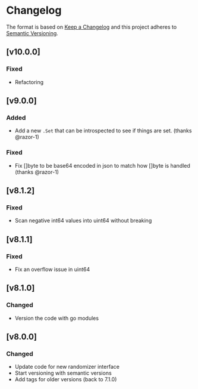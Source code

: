 # Changelog

The format is based on [Keep a Changelog](http://keepachangelog.com/en/1.0.0/)
and this project adheres to [Semantic Versioning](http://semver.org/spec/v2.0.0.html).

## [v10.0.0]

### Fixed
 
- Refactoring

## [v9.0.0]

### Added

- Add a new `.Set` that can be introspected to see if things are set.
  (thanks @razor-1)

### Fixed

- Fix []byte to be base64 encoded in json to match how []byte is handled
  (thanks @razor-1)

## [v8.1.2]

### Fixed

- Scan negative int64 values into uint64 without breaking

## [v8.1.1]

### Fixed

- Fix an overflow issue in uint64

## [v8.1.0]

### Changed

- Version the code with go modules

## [v8.0.0]

### Changed

- Update code for new randomizer interface
- Start versioning with semantic versions
- Add tags for older versions (back to 7.1.0)
